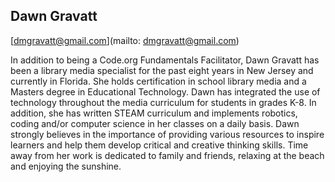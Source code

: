 ## Dawn Gravatt

[dmgravatt@gmail.com](mailto: dmgravatt@gmail.com)

In addition to being a Code.org Fundamentals Facilitator, Dawn Gravatt has been a library media specialist for the past eight years in New Jersey and currently in Florida.  She holds certification in school library media and a Masters degree in Educational Technology.  Dawn has integrated the use of technology throughout the media curriculum for students in grades K-8.  In addition, she has written STEAM curriculum and implements robotics, coding and/or computer science in her classes on a daily basis.  Dawn strongly believes in the importance of providing various resources to inspire learners and help them develop critical and creative thinking skills.  Time away from her work is dedicated to family and friends, relaxing at the beach and enjoying the sunshine.

